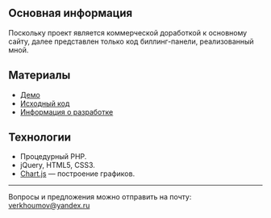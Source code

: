 


Основная информация
---
Поскольку проект является коммерческой доработкой к основному сайту, далее представлен только код биллинг-панели, реализованный мной.

Материалы
---
* [Демо](http://billing.verkhoumov.ru/billing/?login=admin&password=admin)
* [Исходный код](https://github.com/verkhoumov/project-billing-panel)
* [Информация о разработке](https://verkhoumov.ru/projects/billing-panel)

Технологии
---
* Процедурный PHP.
* jQuery, HTML5, CSS3.
* [Chart.js](http://www.chartjs.org/) — построение графиков.

---
Вопросы и предложения можно отправить на почту: verkhoumov@yandex.ru
